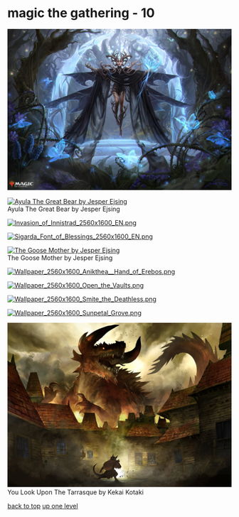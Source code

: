 # magic the gathering - 10
[![26e2df176778017.64ca9fc090534.jpg](/desktop/magic%20the%20gathering/26e2df176778017.64ca9fc090534.jpg "26e2df176778017.64ca9fc090534.jpg")](https://raw.githubusercontent.com/buckmanc/wallpapers/main/desktop/magic%20the%20gathering/26e2df176778017.64ca9fc090534.jpg)

[![Ayula The Great Bear by Jesper Ejsing](/desktop/magic%20the%20gathering/ayula_the_great_bear_by_jesper_ejsing.png "Ayula The Great Bear by Jesper Ejsing")](https://raw.githubusercontent.com/buckmanc/wallpapers/main/desktop/magic%20the%20gathering/ayula_the_great_bear_by_jesper_ejsing.png)\
Ayula The Great Bear by Jesper Ejsing

[![Invasion_of_Innistrad_2560x1600_EN.png](/desktop/magic%20the%20gathering/Invasion_of_Innistrad_2560x1600_EN.png "Invasion_of_Innistrad_2560x1600_EN.png")](https://raw.githubusercontent.com/buckmanc/wallpapers/main/desktop/magic%20the%20gathering/Invasion_of_Innistrad_2560x1600_EN.png)

[![Sigarda_Font_of_Blessings_2560x1600_EN.png](/desktop/magic%20the%20gathering/Sigarda_Font_of_Blessings_2560x1600_EN.png "Sigarda_Font_of_Blessings_2560x1600_EN.png")](https://raw.githubusercontent.com/buckmanc/wallpapers/main/desktop/magic%20the%20gathering/Sigarda_Font_of_Blessings_2560x1600_EN.png)

[![The Goose Mother by Jesper Ejsing](/desktop/magic%20the%20gathering/the_goose_mother_by_jesper_ejsing.png "The Goose Mother by Jesper Ejsing")](https://raw.githubusercontent.com/buckmanc/wallpapers/main/desktop/magic%20the%20gathering/the_goose_mother_by_jesper_ejsing.png)\
The Goose Mother by Jesper Ejsing

[![Wallpaper_2560x1600_Anikthea__Hand_of_Erebos.png](/desktop/magic%20the%20gathering/Wallpaper_2560x1600_Anikthea__Hand_of_Erebos.png "Wallpaper_2560x1600_Anikthea__Hand_of_Erebos.png")](https://raw.githubusercontent.com/buckmanc/wallpapers/main/desktop/magic%20the%20gathering/Wallpaper_2560x1600_Anikthea__Hand_of_Erebos.png)

[![Wallpaper_2560x1600_Open_the_Vaults.png](/desktop/magic%20the%20gathering/Wallpaper_2560x1600_Open_the_Vaults.png "Wallpaper_2560x1600_Open_the_Vaults.png")](https://raw.githubusercontent.com/buckmanc/wallpapers/main/desktop/magic%20the%20gathering/Wallpaper_2560x1600_Open_the_Vaults.png)

[![Wallpaper_2560x1600_Smite_the_Deathless.png](/desktop/magic%20the%20gathering/Wallpaper_2560x1600_Smite_the_Deathless.png "Wallpaper_2560x1600_Smite_the_Deathless.png")](https://raw.githubusercontent.com/buckmanc/wallpapers/main/desktop/magic%20the%20gathering/Wallpaper_2560x1600_Smite_the_Deathless.png)

[![Wallpaper_2560x1600_Sunpetal_Grove.png](/desktop/magic%20the%20gathering/Wallpaper_2560x1600_Sunpetal_Grove.png "Wallpaper_2560x1600_Sunpetal_Grove.png")](https://raw.githubusercontent.com/buckmanc/wallpapers/main/desktop/magic%20the%20gathering/Wallpaper_2560x1600_Sunpetal_Grove.png)

[![You Look Upon The Tarrasque by Kekai Kotaki](/desktop/magic%20the%20gathering/you_look_upon_the_tarrasque_by_kekai_kotaki.jpg "You Look Upon The Tarrasque by Kekai Kotaki")](https://raw.githubusercontent.com/buckmanc/wallpapers/main/desktop/magic%20the%20gathering/you_look_upon_the_tarrasque_by_kekai_kotaki.jpg)\
You Look Upon The Tarrasque by Kekai Kotaki



[back to top](#)
[up one level](/desktop/README.MD)
